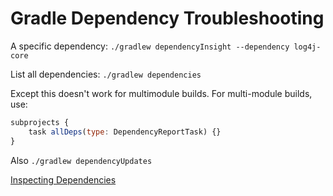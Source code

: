 # Gradle Dependency Troubleshooting

A specific dependency: `./gradlew dependencyInsight --dependency log4j-core`

List all dependencies: `./gradlew dependencies`

Except this doesn't work for multimodule builds.  For multi-module builds, use:

```jsx
subprojects {
    task allDeps(type: DependencyReportTask) {}
}
```

Also `./gradlew dependencyUpdates`

[Inspecting Dependencies](https://docs.gradle.org/current/userguide/inspecting_dependencies.html)